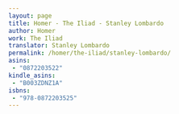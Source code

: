 ```yaml
---
layout: page
title: Homer - The Iliad - Stanley Lombardo
author: Homer
work: The Iliad
translator: Stanley Lombardo
permalink: /homer/the-iliad/stanley-lombardo/
asins:
 - "0872203522"
kindle_asins:
 - "B003ZDNZ1A"
isbns:
 - "978-0872203525"
---
```




